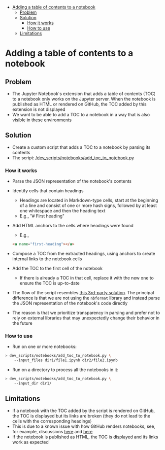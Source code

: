 

<!-- toc -->

- [Adding a table of contents to a notebook](#adding-a-table-of-contents-to-a-notebook)
  * [Problem](#problem)
  * [Solution](#solution)
    + [How it works](#how-it-works)
    + [How to use](#how-to-use)
  * [Limitations](#limitations)

<!-- tocstop -->

# Adding a table of contents to a notebook

## Problem

- The Jupyter Notebook's extension that adds a table of contents (TOC) to a
  notebook only works on the Jupyter server. When the notebook is published as
  HTML or rendered on GitHub, the TOC added by this extension is not displayed
- We want to be able to add a TOC to a notebook in a way that is also visible in
  these environments

## Solution

- Create a custom script that adds a TOC to a notebook by parsing its contents
- The script:
  [/dev_scripts/notebooks/add_toc_to_notebook.py](/dev_scripts/notebooks/add_toc_to_notebook.py)

### How it works

- Parse the JSON representation of the notebook's contents
- Identify cells that contain headings
  - Headings are located in Markdown-type cells, start at the beginning of a
    line and consist of one or more hash signs, followed by at least one
    whitespace and then the heading text
  - E.g., "# First heading"
- Add HTML anchors to the cells where headings were found
  - E.g.,
  ```html
  <a name="first-heading"></a>
  ```
- Compose a TOC from the extracted headings, using anchors to create internal
  links to the notebook cells
- Add the TOC to the first cell of the notebook
  - If there is already a TOC in that cell, replace it with the new one to
    ensure the TOC is up-to-date

- The flow of the script resembles
  [this 3rd-party solution](https://github.com/gerbaudo/python-scripts/blob/master/various/add_toc.py).
  The principal difference is that we are not using the `nbformat` library and
  instead parse the JSON representation of the notebook's code directly
- The reason is that we prioritize transparency in parsing and prefer not to
  rely on external libraries that may unexpectedly change their behavior in the
  future

### How to use

- Run on one or more notebooks:

```bash
> dev_scripts/notebooks/add_toc_to_notebook.py \
    --input_files dir1/file1.ipynb dir2/file2.ipynb
```

- Run on a directory to process all the notebooks in it:

```bash
> dev_scripts/notebooks/add_toc_to_notebook.py \
    --input_dir dir1/
```

## Limitations

- If a notebook with the TOC added by the script is rendered on GitHub, the TOC
  is displayed but its links are broken (they do not lead to the cells with the
  corresponding headings)
- This is due to a known issue with how GitHub renders notebooks, see, for
  example, discussions
  [here](https://stackoverflow.com/questions/55065972/table-of-contents-in-jupyter-notebooks-on-github/62457712#62457712)
  and
  [here](https://stackoverflow.com/questions/38132862/html-anchors-in-a-jupyter-notebook-on-github/59254017#59254017)
- If the notebook is published as HTML, the TOC is displayed and its links work
  as expected
